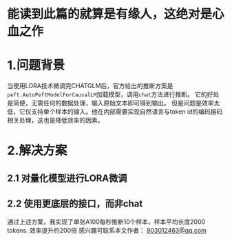 #                                  能读到此篇的就算是有缘人，这绝对是心血之作 
# 1.问题背景
当使用LORA技术微调完CHATGLM后，官方给出的推断方案是`peft.AutoPeftModelForCausalLM`加载模型，调用`chat`方法进行推断。
它的好处是简便，无需任何的数据处理，输入原始文本即可得到输出。
但是问题是效率太低，它仅支持单个样本的输入。他在内部需要实现自然语言与token id的编码接码相关处理，这也是降低效率的因素。
# 2.解决方案
## 2.1 对量化模型进行LORA微调
## 2.2 使用更底层的接口，而非chat

通过上述方案，我实现了单张A100每秒推断10个样本，样本平均长度2000 tokens. 效率提升约200倍
感兴趣可联系本文作者： 903012463@qq.com
